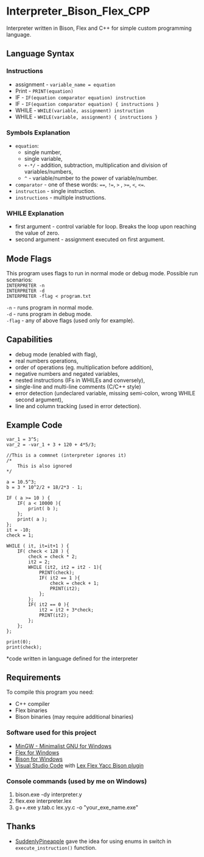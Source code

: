 # Interpreter_Bison_Flex_CPP
Interpreter written in Bison, Flex and C++ for simple custom programming language.

## Language Syntax
### Instructions
  - assignment - `variable_name = equation`
  - Print - `PRINT(equation)`
  - IF - `IF(equation comparator equation) instruction`
  - IF - `IF(equation comparator equation) { instructions }`
  - WHILE - `WHILE(variable, assignment) instruction`
  - WHILE - `WHILE(variable, assignment) { instructions }`

### Symbols Explanation
  - `equation`:
    - single number,
    - single variable,
    - `+-*/` - addition, subtraction, multiplication and division of variables/numbers,
    - `^` - variable/number to the power of variable/number.
  - `comparator` - one of these words: `==`, `!=`, `>` , `>=`, `<`, `<=`.
  - `instruction` - single instruction.
  - `instructions` - multiple instructions.

### WHILE Explanation
  - first argument - control variable for loop. Breaks the loop upon reaching the value of zero.
  - second argument - assignment executed on first argument.

## Mode Flags
This program uses flags to run in normal mode or debug mode.
Possible run scenarios:<br/>
`INTERPRETER -n`<br/>
`INTERPRETER -d`<br/>
`INTERPRETER -flag < program.txt`

`-n` - runs program in normal mode.<br/>
`-d` - runs program in debug mode.<br/>
`-flag` - any of above flags (used only for example).

## Capabilities
  - debug mode (enabled with flag),
  - real numbers operations,
  - order of operations (eg. multiplication before addition),
  - negative numbers and negated variables,
  - nested instructions (IFs in WHILEs and conversely),
  - single-line and multi-line comments (C/C++ style)
  - error detection (undeclared variable, missing semi-colon, wrong WHILE second argument),
  - line and column tracking (used in error detection).
  
## Example Code
```
var_1 = 3^5;
var_2 = -var_1 + 3 + 120 + 4*5/3;

//This is a commnet (interpreter ignores it)
/*
	This is also ignored
*/

a = 10.5^3;
b = 3 * 10^2/2 + 18/2*3 - 1;

IF ( a >= 10 ) { 
	IF( a < 10000 ){
		print( b );
	};
	print( a );
};
it = -10;
check = 1;

WHILE ( it, it=it+1 ) { 
	IF( check < 128 ) {
		check = check * 2;
		it2 = 2;
		WHILE (it2, it2 = it2 - 1){ 
			PRINT(check);
			IF( it2 == 1 ){
				check = check + 1;
				PRINT(it2);
			};
		};
		IF( it2 == 0 ){
			it2 = it2 + 3*check;
			PRINT(it2);
		};
	};
};

print(0);
print(check);
```
*code written in language defined for the interpreter

## Requirements
To compile this program you need:
  - C++ compiler
  - Flex binaries
  - Bison binaries (may require additional binaries)
  
### Software used for this project
  - [MinGW - Minimalist GNU for Windows](https://sourceforge.net/projects/mingw/)
  - [Flex for Windows](http://gnuwin32.sourceforge.net/packages/flex.htm)
  - [Bison for Windows](http://gnuwin32.sourceforge.net/packages/bison.htm)
  - [Visual Studio Code](https://code.visualstudio.com/) with [Lex Flex Yacc Bison plugin](https://marketplace.visualstudio.com/items?itemName=faustinoaq.lex-flex-yacc-bison)
  
### Console commands (used by me on Windows)
  1. bison.exe -dy interpreter.y
  2. flex.exe interpreter.lex
  3. g++.exe y.tab.c lex.yy.c -o "your_exe_name.exe"


## Thanks
  - [SuddenlyPineapple](https://github.com/SuddenlyPineapple) gave the idea for using enums in switch in `execute_instruction()` function.
